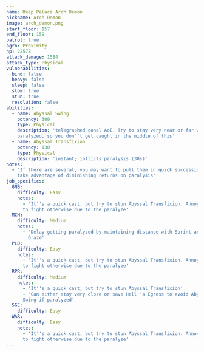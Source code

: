 ```yaml
---
name: Deep Palace Arch Demon
nickname: Arch Demon
image: arch_demon.png
start_floor: 157
end_floor: 159
patrol: true
agro: Proximity
hp: 22578
attack_damage: 1584
attack_type: Physical
vulnerabilities:
  bind: false
  heavy: false
  sleep: false
  slow: true
  stun: true
  resolution: false
abilities:
  - name: Abyssal Swing
    potency: 300
    type: Physical
    description: 'telegraphed conal AoE. Try to stay very near or far when
    paralyzed, so you don''t get caught in the middle of this'
  - name: Abyssal Transfixion
    potency: 130
    type: Physical
    description: 'instant; inflicts paralysis (30s)'
notes:
  - 'If there are several, you may want to pull them in quick succession to
    take advantage of diminishing returns on paralysis'
job_specifics:
  GNB:
    difficulty: Easy
    notes:
      - 'It''s a quick cast, but try to stun Abyssal Transfixion. Annoying/slow
      to fight otherwise due to the paralyze'
  MCH:
    difficulty: Medium
    notes:
      - 'Delay getting paralyzed by maintaining distance with Sprint and Leg
        Graze'
  PLD:
    difficulty: Easy
    notes:
      - 'It''s a quick cast, but try to stun Abyssal Transfixion. Annoying/slow
      to fight otherwise due to the paralyze'
  RPR:
    difficulty: Medium
    notes:
      - 'It''s a quick cast, but try to stun Abyssal Transfixion'
      - 'Can either stay very close or save Hell''s Egress to avoid Abyssal
      Swing if paralyzed'
  SGE:
    difficulty: Easy
  WAR:
    difficulty: Easy
    notes:
      - 'It''s a quick cast, but try to stun Abyssal Transfixion. Annoying/slow
      to fight otherwise due to the paralyze'
---
```

